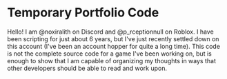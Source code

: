 # Temporary Portfolio Code

Hello! I am @noxiralith on Discord and @p_rceptionnull on Roblox. I have been scripting for just about 6 years, but I've just recently settled down on this account (I've been an account hopper for quite a long time). This code is not the complete source code for a game I've been working on, but is enough to show that I am capable of organizing my thoughts in ways that other developers should be able to read and work upon.

